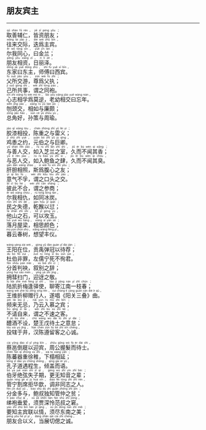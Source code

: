 ## 朋友宾主
---
<div>

<p>
<ruby><rb> 取善辅仁，皆资朋友； </rb> <rt>qǔ  shàn  fǔ  rén ， jiē  zī  péng  yǒu ；</rt></ruby><BR>
<ruby><rb> 往来交际，迭爲主宾。 </rb> <rt>wǎng  lái  jiāo  jì ， dié  wèi  zhǔ  bīn 。</rt></ruby><BR>
<ruby><rb> 尔我同心，曰金兰； </rb> <rt>ěr  wǒ  tóng  xīn ， yuē  jīn  lán ；</rt></ruby><BR>
<ruby><rb> 朋友相资，日丽泽。 </rb> <rt>péng  yǒu  xiāng  zī ， rì  lì  zé 。</rt></ruby><BR>
<ruby><rb> 东家曰东主，师傅曰西宾。 </rb> <rt>dōng  jiā  yuē  dōng  zhǔ ， shī  fù  yuē  xī  bīn 。</rt></ruby><BR>
<ruby><rb> 父所交游，尊爲父执； </rb> <rt>fù  suǒ  jiāo  yóu ， zūn  wèi  fù  zhí ；</rt></ruby><BR>
<ruby><rb> 己所共事，谓之同袍。 </rb> <rt>jǐ  suǒ  gòng  shì ， wèi  zhī  tóng  páo 。</rt></ruby><BR>
<ruby><rb> 心志相孚爲莫逆，老幼相交曰忘年。 </rb> <rt>xīn  zhì  xiāng  fú  wèi  mò  nì ， lǎo  yòu  xiāng  jiāo  yuē  wàng  nián 。</rt></ruby><BR>
<ruby><rb> 刎颈交，相如与廉颇； </rb> <rt>wěn  jǐng  jiāo ， xiàng  rú  yǔ  lián  pō ；</rt></ruby><BR>
<ruby><rb> 总角好，孙策与周瑜。 </rb> <rt>zǒng  jiǎo  hǎo ， sūn  cè  yǔ  zhōu  yú 。</rt></ruby><BR></p>

<p>
<ruby><rb> 胶漆相投，陈重之与雷义； </rb> <rt>jiāo  qī  xiāng  tóu ， chén  zhòng  zhī  yǔ  léi  yì ；</rt></ruby><BR>
<ruby><rb> 鸡黍之约，元伯之与巨卿。 </rb> <rt>jī  shǔ  zhī  yuē ， yuán  bó  zhī  yǔ  jù  qīng 。</rt></ruby><BR>
<ruby><rb> 与善人交，如入芝兰之室，久而不闻其香； </rb> <rt>yǔ  shàn  rén  jiāo ， rú  rù  zhī  lán  zhī  shì ， jiǔ  ér  bù  wén  qí  xiāng ；</rt></ruby><BR>
<ruby><rb> 与恶人交，如入鲍鱼之肆，久而不闻其臭。 </rb> <rt>yǔ  è  rén  jiāo ， rú  rù  bào  yú  zhī  sì ， jiǔ  ér  bù  wén  qí  chòu 。</rt></ruby><BR>
<ruby><rb> 肝胆相照，斯爲腹心之友； </rb> <rt>gān  dǎn  xiāng  zhào ， sī  wèi  fù  xīn  zhī  yǒu ；</rt></ruby><BR>
<ruby><rb> 意气不孚，谓之口头之交。 </rb> <rt>yì  qì  bù  fú ， wèi  zhī  kǒu  tóu  zhī  jiāo 。</rt></ruby><BR>
<ruby><rb> 彼此不合，谓之参商； </rb> <rt>bǐ  cǐ  bù  hé ， wèi  zhī  cān  shāng ；</rt></ruby><BR>
<ruby><rb> 尔我相仇，如同冰炭。 </rb> <rt>ěr  wǒ  xiāng  chóu ， rú  tóng  bīng  tàn 。</rt></ruby><BR>
<ruby><rb> 民之失德，乾餱以愆； </rb> <rt>mín  zhī  shī  dé ， gān  hóu  yǐ  qiān ；</rt></ruby><BR>
<ruby><rb> 他山之石，可以攻玉。 </rb> <rt>tā  shān  zhī  shí ， kě  yǐ  gōng  yù 。</rt></ruby><BR>
<ruby><rb> 落月屋梁，相思颜色； </rb> <rt>luò  yuè  wū  liáng ， xiāng  sī  yán  sè ；</rt></ruby><BR>
<ruby><rb> 暮云春树，想望丰仪。 </rb> <rt>mù  yún  chūn  shù ， xiǎng  wàng  fēng  yí 。</rt></ruby><BR></p>

<p>
<ruby><rb> 王阳在位，贡禹弹冠以待荐； </rb> <rt>wáng  yáng  zài  wèi ， gòng  yǔ  dàn  guàn  yǐ  dài  jiàn ；</rt></ruby><BR>
<ruby><rb> 杜伯非罪，左儒宁死不徇君。 </rb> <rt>dù  bó  fēi  zuì ， zuǒ  rú  níng  sǐ  bù  xùn  jūn 。</rt></ruby><BR>
<ruby><rb> 分首判袂，叙别之辞； </rb> <rt>fēn  shǒu  pàn  mèi ， xù  bié  zhī  cí ；</rt></ruby><BR>
<ruby><rb> 拥彗扫门，迎迓之敬。 </rb> <rt>yōng  huì  sǎo  mén ， yíng  yà  zhī  jìng 。</rt></ruby><BR>
<ruby><rb> 陆凯折梅逢驿使，聊寄江南一枝春； </rb> <rt>lù  kǎi  zhé  méi  féng  yì  shǐ ， liáo  jì  jiāng  nán  yī  zhī  chūn ；</rt></ruby><BR>
<ruby><rb> 王维折柳赠行人，遂唱《阳关三叠》曲。 </rb> <rt>wáng  wéi  zhé  liǔ  zèng  xíng  rén ， suì  chàng 《 yáng  guān  sān  dié 》 qū 。</rt></ruby><BR>
<ruby><rb> 频来无忌，乃云入慕之宾； </rb> <rt>pín  lái  wú  jì ， nǎi  yún  rù  mù  zhī  bīn ；</rt></ruby><BR>
<ruby><rb> 不请自来，谓之不速之客。 </rb> <rt>bù  qǐng  zì  lái ， wèi  zhī  bù  sù  zhī  kè 。</rt></ruby><BR>
<ruby><rb> 醴酒不设，楚王戊待土之意怠； </rb> <rt>lǐ  jiǔ  bù  shè ， chǔ  wáng  wù  dài  tǔ  zhī  yì  dài ；</rt></ruby><BR>
<ruby><rb> 投辖于井，汉陈遵留客之心诚。 </rb> <rt>tóu  xiá  yú  jǐng ， hàn  chén  zūn  liú  kè  zhī  xīn  chéng 。</rt></ruby><BR></p>

<p>
<ruby><rb> 蔡邕倒屣以迎宾，周公握髮而待士。 </rb> <rt>cài  yōng  dào  xǐ  yǐ  yíng  bīn ， zhōu  gōng  wò  fà  ér  dài  shì 。</rt></ruby><BR>
<ruby><rb> 陈蕃器重徐稚，下榻相延； </rb> <rt>chén  fān  qì  zhòng  xú  zhì ， xià  tà  xiāng  yán ；</rt></ruby><BR>
<ruby><rb> 孔子道遇程生，倾盖而语。 </rb> <rt>kǒng  zǐ  dào  yù  chéng  shēng ， qīng  gài  ér  yǔ 。</rt></ruby><BR>
<ruby><rb> 伯牙绝弦失子期，更无知音之辈； </rb> <rt>bó  yá  jué  xián  shī  zǐ  qī ， gèng  wú  zhī  yīn  zhī  bèi ；</rt></ruby><BR>
<ruby><rb> 管宁割席拒华歆，调非同志之人。 </rb> <rt>guǎn  níng  gē  xí  jù  huá  xīn ， diào  fēi  tóng  zhì  zhī  rén 。</rt></ruby><BR>
<ruby><rb> 分金多与，鲍叔独知管仲之贫； </rb> <rt>fēn  jīn  duō  yǔ ， bào  shū  dú  zhī  guǎn  zhòng  zhī  pín ；</rt></ruby><BR>
<ruby><rb> 绨袍垂爱，须贾深怜范叔之窘。 </rb> <rt>tí  páo  chuí  ài ， xū  jiǎ  shēn  lián  fàn  shū  zhī  jiǒng 。</rt></ruby><BR>
<ruby><rb> 要知主宾联以情，须尽东南之美； </rb> <rt>yào  zhī  zhǔ  bīn  lián  yǐ  qíng ， xū  jǐn  dōng  nán  zhī  měi ；</rt></ruby><BR>
<ruby><rb> 朋友合以义，当展切偲之诚。 </rb> <rt>péng  yǒu  hé  yǐ  yì ， dāng  zhǎn  qiè  cāi  zhī  chéng 。</rt></ruby><BR></p>

</div>

